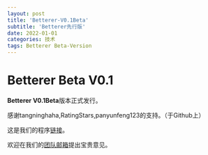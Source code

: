 ```yaml
---
layout: post
title: 'Betterer-V0.1Beta'
subtitle: 'Betterer先行版'
date: 2022-01-01
categories: 技术
tags: Betterer Beta-Version
---
```

# Betterer Beta V0.1

**Betterer V0.1Beta**版本正式发行。

感谢tangninghaha,RatingStars,panyunfeng123的支持。（于Github上）

这是我们的程序[链接](https://github.com/AirFang-Team/AirFang-Team.github.io/releases/download/Beta/Betterer-V0.1Beta-Setup-x64.exe)。

欢迎在我们的[团队邮箱](AirFang_Team@outlook.com)提出宝贵意见。
